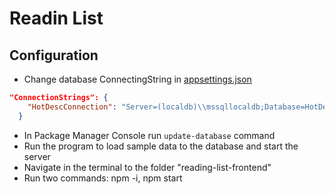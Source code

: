 # Readin List
## Configuration
* Change database ConnectingString in [appsettings.json](ReadingList.API/appsettings.json)
````json
"ConnectionStrings": {
    "HotDescConnection": "Server=(localdb)\\mssqllocaldb;Database=HotDescDb;Trusted_Connection=True;MultipleActiveResultSets=true"
  }
````
* In Package Manager Console run `update-database` command
* Run the program to load sample data to the database and start the server
* Navigate in the terminal to the folder "reading-list-frontend"
* Run two commands: npm -i, npm start
